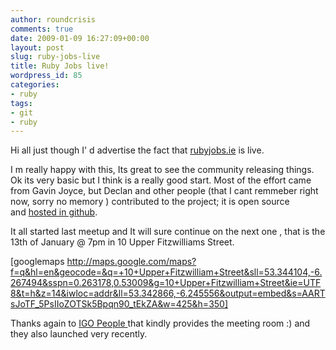 ```yaml
---
author: roundcrisis
comments: true
date: 2009-01-09 16:27:09+00:00
layout: post
slug: ruby-jobs-live
title: Ruby Jobs live!
wordpress_id: 85
categories:
- ruby
tags:
- git
- ruby
---
```


Hi all
just though I' d  advertise the fact that [rubyjobs.ie](http://rubyjobs.ie/) is live.

I m really happy with this, Its great to see the community releasing things. Ok its very basic but I think is a really good start.
Most of the effort came from Gavin Joyce, but Declan and other people (that I cant remmeber right now, sorry no memory ) contributed to the project; it is open source and [hosted in github](http://github.com/GavinJoyce/rubyjobs/tree/master).

It all started last meetup and It will sure continue on the next one , that is the 13th of January @ 7pm in 10 Upper Fitzwilliams Street.

[googlemaps http://maps.google.com/maps?f=q&hl=en&geocode=&q=+10+Upper+Fitzwilliam+Street&sll=53.344104,-6.267494&sspn=0.263178,0.53009&g=10+Upper+Fitzwilliam+Street&ie=UTF8&t=h&z=14&iwloc=addr&ll=53.342866,-6.245556&output=embed&s=AARTsJoTF_5PsIIoZOTSk5Bpqn90_tEkZA&w=425&h=350]

Thanks again to [IGO People ](http://www.igopeople.com/)that kindly provides the meeting room :) and they also launched very recently.
